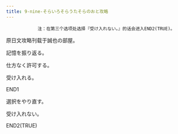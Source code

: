 ```yaml
---
title: 9-nine-そらいろそらうたそらのおと攻略
---
```


                注：在第三个选项处选择『受け入れない。』的话会进入END2(TRUE)。

原日文攻略刊载于誠也の部屋。



記憶を振り返る。

仕方なく許可する。

受け入れる。



END1



選択をやり直す。

受け入れない。



END2(TRUE)


              
